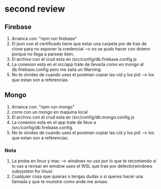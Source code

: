 # second review

## Firebase 
1. Arranca con: "npm run firebase"
2. El json con el certificado tiene que estar una carpeta por de tras de clone para no esponer la credencial --> no se pudo hacer con dotenv porque no llega a parsear bien.
3. El archivo con el crud esta en /src/config/db.firebase.config.js
4. La conexion esta en el src/app trate de llevarla como en mongo al db.firebase.config pero me salia un Warning.
5. No te olvides de cuando uses el postman copiar las cid y los pid --> los que estan son a referencias.

## Mongo 
1. Arranca con: "npm run mongo"
2. corre con un mongo en maquina local   
3. El archivo con el crud esta en /src/config/db.mongo.config.js
4. La conexion esta en el app trate de lleve a /src/config/db.firebase.config.
5. No te olvides de cuando uses el postman copiar las cid y los pid --> los que estan son a referencias.


### Nota 
1. La probe en linux y mac --> windows no uso por lo que te recomiendo si lo vas a revisar en window uses el WSL que trae por defecto(windows subsystem for linux)
2. Cualquier cosa que quieras o tengas dudas o si queres hacer una llamada y que te muestre como ande me avisas.


